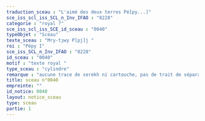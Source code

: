 ```yaml
---
traduction_sceau : "L'aimé des deux terres Pé[py...]"
sce_iss_scl_iss_SCL_n_Inv_IFAO : "8228"
categorie : "royal ?"
sce_iss_scl_iss_SCE_id_sceau : "0040"
typeObjet : "Sceau"
texte_sceau : "Mry-tȝwy P[pj]j "
roi : "Pépy I"
sce_iss_SCL_n_Inv_IFAO : "8228"
id_sceau : "0040"
motif : "texte royal "
type_sceau : "cylindre"
remarque : "aucune trace de serekh ni cartouche, pas de trait de séparation des colonnes, signes de grand module."
title: sceau n°0040
empreinte: ""
id_notice: 0040
layout: notice_sceau
type: sceau
partie: 1
---
```

